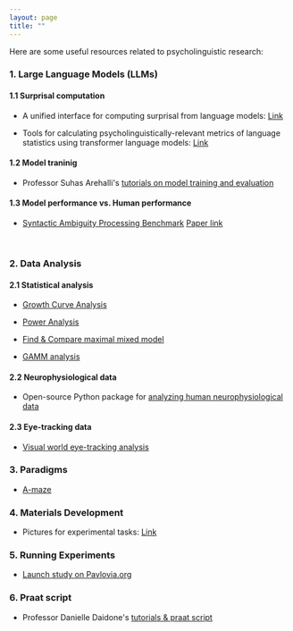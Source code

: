 ```yaml
---
layout: page
title: ""
---
```


Here are some useful resources related to psycholinguistic research:

### 1. Large Language Models (LLMs)

#### 1.1 Surprisal computation

- A unified interface for computing surprisal from language models: [Link](https://github.com/aalok-sathe/surprisal)

- Tools for calculating psycholinguistically-relevant metrics of language statistics using transformer language models: [Link](https://github.com/jmichaelov/PsychFormers)

#### 1.2 Model traninig 

- Professor Suhas Arehalli's [tutorials on model training and evaluation](https://sarehalli.github.io/resources)

#### 1.3 Model performance vs. Human performance 

- [Syntactic Ambiguity Processing Benchmark](https://github.com/caplabnyu/sapbenchmark) [Paper link](https://www.sciencedirect.com/science/article/abs/pii/S0749596X24000135)

<br/>

### 2. Data Analysis 

#### 2.1 Statistical analysis

- [Growth Curve Analysis](https://www.danmirman.org/gca)

- [Power Analysis](https://jakewestfall.shinyapps.io/crossedpower/")

- [Find & Compare maximal mixed model](https://cran.r-project.org/web/packages/buildmer/vignettes/buildmer.html)

- [GAMM analysis]("https://jacolienvanrij.com/Tutorials/GAMM.html#gam-or-bam")

#### 2.2 Neurophysiological data

- Open-source Python package for [analyzing human neurophysiological data](https://mne.tools/stable/index.html)

#### 2.3 Eye-tracking data

- [Visual world eye-tracking analysis](https://site.uit.no/acqvalab/workshop-visual-world-eye-tracking-analysis-in-r-with-aine-ito-16-17-02-2023/)

### 3. Paradigms 

- [A-maze](https://vboyce.github.io/Maze/)

### 4. Materials Development 

- Pictures for experimental tasks: [Link](https://www.irasutoya.com)

### 5. Running Experiments 

- [Launch study on Pavlovia.org](https://www.psychopy.org/online/usingPavlovia.html)

### 6. Praat script 

- Professor Danielle Daidone's [tutorials & praat script](https://www.ddaidone.com/praat-scripts.html)
